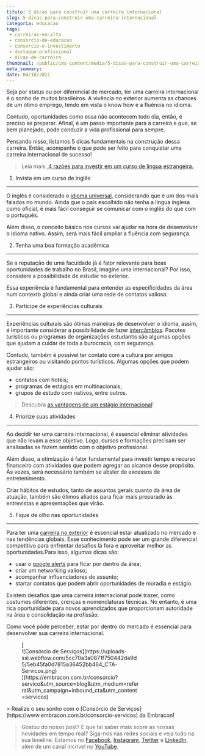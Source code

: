 ```yaml
---
titulo: 5 dicas para construir uma carreira internacional
slug: 5-dicas-para-construir-uma-carreira-internacional
categoria: educacao
tags:
 - carreiras-em-alta
 - consorcio-de-educacao
 - consorcio-e-investimento
 - destaque-profissional
 - dicas-de-carreira
thumbnail: /public/cms-content/media/5-dicas-para-construir-uma-carreira-internacional.jpg
meta_summary: 
date: 04/10/2021
---
```

Seja por status ou por diferencial de mercado, ter uma carreira internacional é o sonho de muitos brasileiros. A vivência no exterior aumenta as chances de um ótimo emprego, tendo em vista o know how e a fluência no idioma.

Contudo, oportunidades como essa não acontecem todo dia, então, é preciso se preparar. Afinal, é um passo importante para a carreira e que, se bem planejado, pode conduzir a vida profissional para sempre.

Pensando nisso, listamos 5 dicas fundamentais na construção dessa carreira. Então, acompanhe o que pode ser feito para conquistar uma carreira internacional de sucesso!

> Leia mais:[ 4 razões para investir em um curso de língua estrangeira.](https://www.embracon.com.br/blog/4-razoes-para-investir-em-um-curso-de-idiomas-e-aprender-uma-nova-lingua)

1. Invista em um curso de inglês
--------------------------------

O inglês é considerado o [idioma universal](https://www.embracon.com.br/blog/entenda-a-importancia-de-aprender-a-falar-ingles), considerando que é um dos mais falados no mundo. Ainda que o país escolhido não tenha a língua inglesa como oficial, é mais fácil conseguir se comunicar com o inglês do que com o português.

Além disso, o conceito básico nos cursos vai ajudar na hora de desenvolver o idioma nativo. Assim, será mais fácil ampliar a fluência com segurança.

2. Tenha uma boa formação acadêmica
-----------------------------------

Se a reputação de uma faculdade já é fator relevante para boas oportunidades de trabalho no Brasil, imagine uma internacional? Por isso, considere a possibilidade de estudar no exterior.

Essa experiência é fundamental para entender as especificidades da área num contexto global e ainda criar uma rede de contatos valiosa.

3. Participe de experiências culturais
--------------------------------------

Experiências culturais são ótimas maneiras de desenvolver o idioma, assim, é importante considerar a possibilidade de fazer [intercâmbios](https://www.embracon.com.br/blog/por-que-fazer-um-intercambio-veja-7-bons-motivos). Pacotes turísticos ou programas de organizações estudantis são algumas opções que ajudam a cuidar de toda a burocracia, com segurança.

Contudo, também é possível ter contato com a cultura por amigos estrangeiros ou visitando pontos turísticos. Algumas opções que podem ajudar são:

- contatos com hotéis;
- programas de estágios em multinacionais;
- grupos de estudo com nativos, entre outros.

> Descubra [as vantagens de um estágio internacional](https://www.embracon.com.br/blog/estagio-internacional-entenda-como-funciona-e-quais-sao-as-vantagens)!

4. Priorize suas atividades
---------------------------

Ao decidir ter uma carreira internacional, é essencial eliminar atividades que não levam a esse objetivo. Logo, cursos e formações precisam ser analisadas se fazem sentido com o objetivo profissional.

Além disso, a otimização é fator fundamental para investir tempo e recurso financeiro com atividades que podem agregar ao alcance desse propósito. Às vezes, será necessário também se abster de excessos de entretenimento.

Criar hábitos de estudos, tanto de assuntos gerais quanto da área de atuação, também são ótimos aliados para ficar mais preparado às entrevistas e apresentações que virão.

5. Fique de olho nas oportunidades
----------------------------------

Para ter uma [carreira no exterior](https://www.embracon.com.br/blog/quais-as-maiores-vantagens-de-fazer-intercambio-nos-eua) é essencial estar atualizado no mercado e nas tendências globais. Esse conhecimento pode ser um grande diferencial competitivo para enfrentar desafios lá fora e aproveitar melhor as oportunidades.Para isso, algumas dicas são:

- usar o [google alerts](https://www.google.com.br/alerts) para ficar por dentro da área;
- criar um networking valioso;
- acompanhar influenciadores do assunto;
- startar contatos que podem abrir oportunidades de moradia e estágio.

Existem desafios que uma carreira internacional pode trazer, como costumes diferentes, crenças e nomenclaturas técnicas. No entanto, é uma rica oportunidade para novos aprendizados que proporcionam autoridade na área e consolidação na profissão.

Como você pôde perceber, estar por dentro do mercado é essencial para desenvolver sua carreira internacional.

<figure class="w-richtext-figure-type-image w-richtext-align-center" style="max-width:310px">[<div>![Consórcio de Serviços](https://uploads-ssl.webflow.com/5cc70a3a0871f750442da9d5/5eb45fa0d7815a36452bb464_CTA-Servicos.png)</div>](https://embracon.com.br/consorcio?servico&utm_source=blog&utm_medium=referral&utm_campaign=inbound_cta&utm_content=servicos)</figure>> Realize o seu sonho com o [Consórcio de Serviços](https://www.embracon.com.br/consorcio-servicos) da Embracon!

> Gostou do nosso post? E que tal saber mais sobre as nossas novidades em tempo real? Siga-nos nas redes sociais e veja tudo na sua timeline. Estamos no [Facebook](https://www.facebook.com/embracon/), [Instagram](https://www.instagram.com/embraconoficial/), [Twitter](https://twitter.com/embracon) e [LinkedIn](https://www.linkedin.com/company/1018875/), além de um canal incrível no [YouTube](https://www.youtube.com/channel/UCL-Y0mv9zc73Iek48NLUBzQ).
